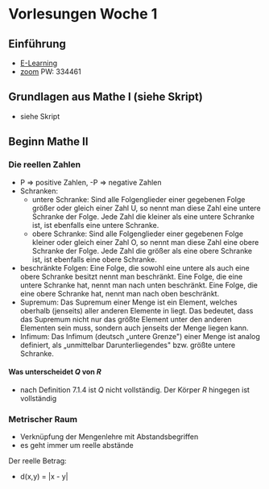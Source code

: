 # Vorlesungen Woche 1

## Einführung

- [E-Learning](https://elearning.ovgu.de/course/view.php?id=16580)
- [zoom](https://ovgu.zoom.us/j/65161865471) PW: 334461

## Grundlagen aus Mathe I (siehe Skript)

- siehe Skript

## Beginn Mathe II

### Die reellen Zahlen

- P => positive Zahlen, -P => negative Zahlen
- Schranken:
  - untere Schranke: Sind alle Folgenglieder einer gegebenen Folge größer oder gleich einer Zahl U, so nennt man diese Zahl eine untere Schranke der Folge. Jede Zahl die kleiner als eine untere Schranke ist, ist ebenfalls eine untere Schranke.
  - obere Schranke: Sind alle Folgenglieder einer gegebenen Folge kleiner oder gleich einer Zahl O, so nennt man diese Zahl eine obere Schranke der Folge. Jede Zahl die größer als eine obere Schranke ist, ist ebenfalls eine obere Schranke.
- beschränkte Folgen: Eine Folge, die sowohl eine untere als auch eine obere Schranke besitzt nennt man beschränkt. Eine Folge, die eine untere Schranke hat, nennt man nach unten beschränkt. Eine Folge, die eine obere Schranke hat, nennt man nach oben beschränkt.
- Supremum: Das Supremum einer Menge ist ein Element, welches oberhalb (jenseits) aller anderen Elemente in liegt. Das bedeutet, dass das Supremum nicht nur das größte Element unter den anderen Elementen sein muss, sondern auch jenseits der Menge liegen kann.
- Infimum: Das Infimum (deutsch „untere Grenze") einer Menge ist analog definiert, als „unmittelbar Darunterliegendes" bzw. größte untere Schranke.

#### Was unterscheidet *Q* von *R*

- nach Definition 7.1.4 ist *Q* nicht vollständig. Der Körper *R* hingegen ist vollständig

### Metrischer Raum

- Verknüpfung der Mengenlehre mit Abstandsbegriffen
- es geht immer um reelle abstände

Der reelle Betrag:

- d(x,y) = |x - y|

